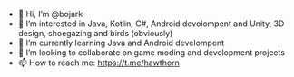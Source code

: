 - 👋 Hi, I’m @bojark
- 👀 I’m interested in Java, Kotlin, C#, Android devolompent and Unity, 3D design, shoegazing and birds (obviously)
- 🌱 I’m currently learning Java and Android develompent
- 💞️ I’m looking to collaborate on game moding and development projects
- 📫 How to reach me: https://t.me/hawthorn
